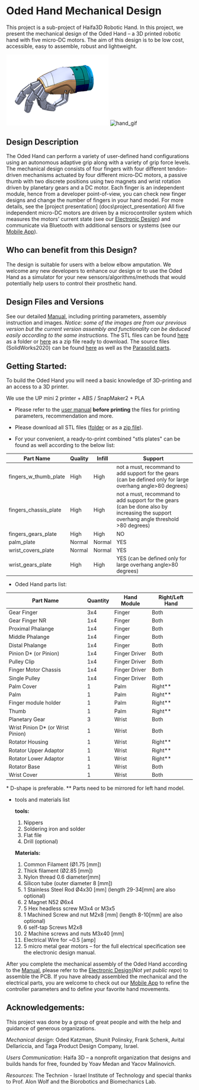 # Oded Hand Mechanical Design  

This project is a sub-project of Haifa3D Robotic Hand.
In this project, we present the mechanical design of the Oded Hand – a 3D printed robotic hand with five micro-DC motors. 
The aim of this design is to be low cost, accessible, easy to assemble, robust and lightweight.  

<img src="images/short_ver_sw.png" alt="diagram" width="277"/>   <img src="images/long_ver.gif" alt="hand_gif" width="382"/>  

## Design Description  
The Oded Hand can perform a variety of user-defined hand configurations using an autonomous adaptive grip along with a variety of grip force levels.
The mechanical design consists of four fingers with four different tendon-driven mechanisms actuated by four different micro-DC motors, a passive thumb with two discrete positions using two magnets and wrist rotation driven by planetary gears and a DC motor. 
Each finger is an independent module, hence from a developer point-of-view, you can check new finger designs and change the number of fingers in your hand model. For more details, see the [project presentation] (docs\project_presentation)
All five independent micro-DC motors are driven by a microcontroller system which measures the motors’ current state (see our [Electronic Design](https://github.com/Haifa3D/hand-electronic-design)) and communicate via Bluetooth with additional sensors or systems (see our [Mobile App](https://github.com/Haifa3D/haifa3d-hand-app)).  

## Who can benefit from this Design?  
The design is suitable for users with a below elbow amputation.
We welcome any new developers to enhance our design or to use the Oded Hand as a simulator for your new sensors/algorithms/methods that would potentially help users to control their prosthetic hand.

## Design Files and Versions  
See our detailed [Manual](docs/manual_05dec20.pdf), including printing parameters, assembly instruction and images. *Notice: some of the images are from our previous version but the current version assembly and functionality can be deduced easily according to the same instructions.*
The STL files can be found [here](stl_files) as a folder or [here](stl_files.zip) as a zip file ready to download. The source files (SolidWorks2020) can be found [here](SW20_files) as well as the [Parasolid parts](xt_files).

## Getting Started:
To build the Oded Hand you will need a basic knowledge of 3D-printing and an access to a 3D printer. 

We use the UP mini 2 printer + ABS / SnapMaker2 + PLA

* Please refer to the [user manual](docs/manual_05dec20.pdf) **before printing** the files for printing parameters, recommendation and more.

* Please download all STL files ([folder](stl_files) or as a [zip file](stl_files.zip)).

* For your convenient, a ready-to-print combined "stls plates" can be found as well according to the below list:

| Part Name | Quality | Infill | Support |
| --- | --- | --- | --- |
| fingers_w_thumb_plate	| High | High | not a must, recommand to add support for the gears (can be defined only for large overhang angle>80 degrees) |
| fingers_chassis_plate | High | High | not a must, recommand to add support for the gears (can be done also by increasing the support overhang angle threshold >80 degrees) | 
| fingers_gears_plate | High | High | NO | 
| palm_plate | Normal | Normal | YES |
| wrist_covers_plate | Normal | Normal | YES |
| wrist_gears_plate | High | High | YES (can be defined only for large overhang angle>80 degrees) |


 * Oded Hand parts list:

 
| Part Name | Quantity | Hand Module | Right/Left Hand
| --- | --- | --- | --- |
| Gear Finger	| 3x4	 |Finger| Both |
| Gear Finger NR	| 1x4	 |Finger| Both |
| Proximal Phalange	| 1x4	 |Finger| Both |
| Middle Phalange	| 1x4	 |Finger| Both |
| Distal Phalange	| 1x4	 |Finger| Both |
| Pinion D* (or Pinion)	| 1x4	 |Finger Driver| Both |
| Pulley Clip	| 1x4	 |Finger Driver| Both |
| Finger Motor Chassis	| 1x4	 |Finger Driver| Both |
| Single Pulley	| 1x4	 |Finger Driver| Both |
| Palm Cover	| 1	 |Palm| Right** |
| Palm	| 1	 |Palm| Right** |
| Finger module holder	| 1	 |Palm| Right** |
| Thumb	| 1	 |Palm| Right** |
| Planetary Gear	| 3	 |Wrist| Both |
| Wrist Pinion D* (or Wrist Pinion)	| 1	 |Wrist| Both |
| Rotator Housing	| 1	 |Wrist| Right** |
| Rotator Upper Adaptor	| 1	 |Wrist| Right** | 
| Rotator Lower Adaptor	| 1	 |Wrist| Right** |
| Rotator Base	| 1	 |Wrist| Both |
| Wrist Cover	| 1	 |Wrist| Both |

\* D-shape is preferable. 
\** Parts need to be mirrored for left hand model. 

* tools and materials list

  **tools:**
  1. Nippers
  2. Soldering iron and solder
  3. Flat file
  4. Drill (optional)
  
  **Materials:**
  1.	Common Filament (Ø1.75 [mm])
  2.	Thick filament (Ø2.85 [mm])
  3.	Nylon thread 0.6 diameter[mm]
  4.	Silicon tube (outer diameter 8 [mm])
  5.	1 Stainless Steel Rod Ø4x30 [mm] (length 29-34[mm] are also optional)
  6.	2 Magnet N52 Ø6x4
  7.	5 Hex headless screw M3x4 or M3x5
  8.	1 Machined Screw and nut M2x8 [mm] (length 8-10[mm] are also optional)
  9.	6 self-tap Screws M2x8
  10.	2 Machine screws and nuts M3x40 [mm]
  11.	Electrical Wire for ~0.5 [amp]
  12.	5 micro metal gear motors – for the full electrical specification see the electronic design manual.


After you complete the mechanical assembly of the Oded Hand according to the [Manual](docs/manual_05dec20.pdf), please refer to the [Electronic Design](https://github.com/Haifa3D/hand-electronic-design)(*Not yet public repo*) to assemble the PCB. If you have already assembled the mechanical and the electrical parts, you are welcome to check out our [Mobile App](https://github.com/Haifa3D/haifa3d-hand-app) to refine the controller parameters and to define your favorite hand movements.

## Acknowledgements:
This project was done by a group of great people and with the help and guidance of generous organizations.

*Mechanical design*:  Oded Katzman, Shunit Polinsky, Frank Schenk, Avital Dellariccia, and Taga Product Design Company, Israel.

*Users Communication*: Haifa 3D – a nonprofit organization that designs and builds hands for free, founded by Yoav Medan and Yacov Malinovich.

*Resources*: The Technion - Israel Institute of Technology and special thanks to Prof. Alon Wolf and the Biorobotics and Biomechanics Lab.
